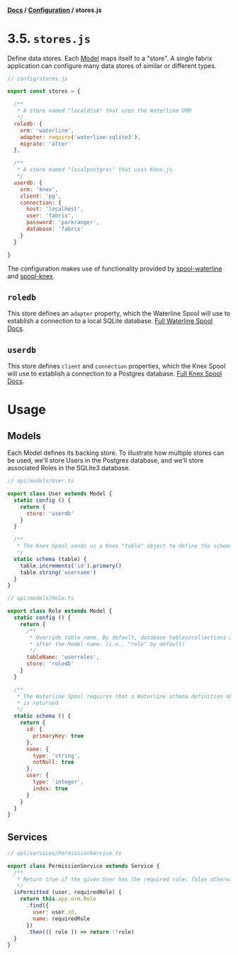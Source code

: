 #### [Docs](../../) / [Configuration](./) / stores.js

# 3.5. `stores.js`

Define data stores. Each [Model](../build/model.md) maps itself to a "store". A single fabrix application can configure many data stores of similar or different types.

```js
// config/stores.js

export const stores = {

  /**
   * A store named "localdisk" that uses the Waterline ORM
   */
  roledb: {
    orm: 'waterline',
    adapter: require('waterline-sqlite3'),
    migrate: 'alter'
  },

  /**
   * A store named "localpostgres" that uses Knex.js
   */
  userdb: {
    orm: 'knex',
    client: 'pg',
    connection: {
      host: 'localhost',
      user: 'fabrix',
      password: 'parkranger',
      database: 'fabrix'
    }
  }

}
```

The configuration makes use of functionality provided by [spool-waterline](https://github.com/fabrix-app/spool-waterline) and [spool-knex](https://github.com/fabrix-app/spool-knex).

## `roledb`

This store defines an `adapter` property, which the Waterline Spool will use to establish a connection to a local SQLite database. [Full Waterline Spool Docs](https://github.com/fabrix-app/spool-waterline).

## `userdb`

This store defines `client` and `connection` properties, which the Knex Spool will use to establish a connection to a Postgres database. [Full Knex Spool Docs](https://github.com/fabrix-app/spool-knex).

# Usage

## Models

Each Model defines its backing store. To illustrate how multiple stores can be used, we'll store Users in the Postgres database, and we'll store associated Roles in the SQLite3 database.

```js
// api/models/User.ts

export class User extends Model {
  static config () {
    return {
      store: 'userdb'
    }
  }

  /**
   * The Knex Spool sends us a Knex "table" object to define the schema
   */
  static schema (table) {
    table.increments('id').primary()
    table.string('username')
  }
}
```

```js
// api/models/Role.ts

export class Role extends Model {
  static config () {
    return {
      /**
       * Override table name. By default, database tables/collections are named
       * after the Model name. (i.e., "role" by default)
       */
      tableName: 'userroles',
      store: 'roledb'
    }
  }

  /**
   * The Waterline Spool requires that a Waterline schema definition object
   * is returned
   */
  static schema () {
    return {
      id: {
        primaryKey: true
      },
      name: {
        type: 'string',
        notNull: true
      },
      user: {
        type: 'integer',
        index: true
      }
    }
  }
}
```

## Services

```js
// api/services/PermissionService.ts

export class PermissionService extends Service {
  /**
   * Return true if the given User has the required role; false otherwise.
   */
  isPermitted (user, requiredRole) {
    return this.app.orm.Role
      .find({
        user: user.id,
        name: requiredRole
      })
      .then(([ role ]) => return !!role)
  }
}
```
